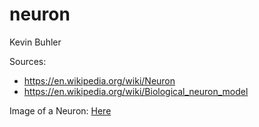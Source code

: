 # neuron

Kevin Buhler

Sources:

- https://en.wikipedia.org/wiki/Neuron
- https://en.wikipedia.org/wiki/Biological_neuron_model

Image of a Neuron: [Here](./neuron_img.png "Here")

